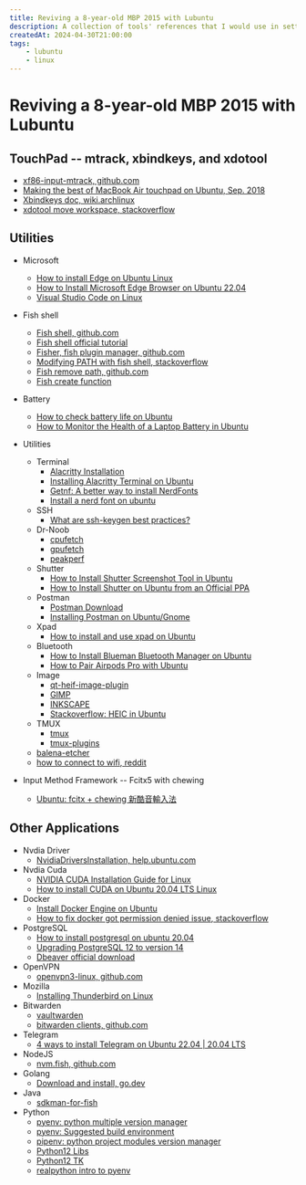 ```yaml
---
title: Reviving a 8-year-old MBP 2015 with Lubuntu
description: A collection of tools' references that I would use in setting up a linux computer.
createdAt: 2024-04-30T21:00:00
tags:
    - lubuntu
    - linux
---
```


# Reviving a 8-year-old MBP 2015 with Lubuntu

## TouchPad -- mtrack, xbindkeys, and xdotool
- [xf86-input-mtrack, github.com](https://github.com/p2rkw/xf86-input-mtrack)
- [Making the best of MacBook Air touchpad on Ubuntu, Sep. 2018](https://int3ractive.com/blog/2018/make-the-best-of-macbook-touchpad-on-ubuntu/)
- [Xbindkeys doc, wiki.archlinux](https://wiki.archlinux.org/title/Xbindkeys)
- [xdotool move workspace, stackoverflow](https://unix.stackexchange.com/questions/507093/how-do-i-move-move-to-the-next-workspace-using-command-line)

## Utilities
- Microsoft
    - [How to install Edge on Ubuntu Linux](https://www.omgubuntu.co.uk/2021/01/how-to-install-edge-on-ubuntu-linux)
    - [How to Install Microsoft Edge Browser on Ubuntu 22.04
](https://linuxhint.com/install-microsoft-edge-browser-ubuntu/)
    - [Visual Studio Code on Linux
](https://code.visualstudio.com/docs/setup/linux)

- Fish shell
    - [Fish shell, github.com](https://github.com/fish-shell/fish-shell)
    - [Fish shell official tutorial](https://fishshell.com/docs/current/tutorial.html)
    - [Fisher, fish plugin manager, github.com](https://github.com/jorgebucaran/fisher)
    - [Modifying PATH with fish shell, stackoverflow](https://stackoverflow.com/questions/26208231/modifying-path-with-fish-shell)
    - [Fish remove path, github.com](https://github.com/fish-shell/fish-shell/issues/8604)
    - [Fish create function](https://medium.com/@yowats0n/creating-a-global-function-in-fish-shell-238b571dc6df)

- Battery
    - [How to check battery life on Ubuntu
](https://linuxconfig.org/how-to-check-battery-life-on-ubuntu)
    - [How to Monitor the Health of a Laptop Battery in Ubuntu
](https://linuxhint.com/monitor-_health-_laptop_battery_ubuntu/)

- Utilities
    - Terminal
        - [Alacritty Installation](https://github.com/alacritty/alacritty/blob/master/INSTALL.md#debianubuntu)
        - [Installing Alacritty Terminal on Ubuntu](https://techviewleo.com/install-and-configure-alacritty-terminal-on-ubuntu/)
        - [Getnf: A better way to install NerdFonts](https://github.com/ronniedroid/getnf)
        - [Install a nerd font on ubuntu](https://gist.github.com/matthewjberger/7dd7e079f282f8138a9dc3b045ebefa0)
    - SSH
        - [What are ssh-keygen best practices?](https://security.stackexchange.com/questions/143442/what-are-ssh-keygen-best-practices)
    - Dr-Noob
        - [cpufetch](https://github.com/Dr-Noob/cpufetch)
        - [gpufetch](https://github.com/Dr-Noob/gpufetch)
        - [peakperf](https://github.com/Dr-Noob/peakperf)
    - Shutter
        - [How to Install Shutter Screenshot Tool in Ubuntu
](https://itsfoss.com/install-shutter-ubuntu/)
        - [How to Install Shutter on Ubuntu from an Official PPA](https://www.omgubuntu.co.uk/2021/08/install-shutter-on-ubuntu-ppa)
    - Postman
        - [Postman Download](https://www.postman.com/downloads/)
        - [Installing Postman on Ubuntu/Gnome](https://gist.github.com/pmkay/75faa1b926ba06416d0e44a29a584940)
    - Xpad
        - [How to install and use xpad on Ubuntu](https://linuxhint.com/install-and-use-xpad-ubuntu/)
    - Bluetooth
        - [How to Install Blueman Bluetooth Manager on Ubuntu](https://techsphinx.com/linux/install-blueman-ubuntu/)
        - [How to Pair Airpods Pro with Ubuntu](https://fedingo.com/how-to-pair-airpods-pro-with-ubuntu/)
    - Image
        - [qt-heif-image-plugin](https://github.com/jakar/qt-heif-image-plugin)
        - [GIMP](https://www.gimp.org/)
        - [INKSCAPE](https://inkscape.org/)
        - [Stackoverflow: HEIC in Ubuntu](https://askubuntu.com/questions/958355/any-app-on-ubuntu-to-open-and-or-convert-heif-pictures-heic-high-efficiency-i)
    - TMUX
        - [tmux](https://github.com/tmux/tmux)
        - [tmux-plugins](https://github.com/tmux-plugins/tpm)
    - [balena-etcher](https://github.com/balena-io/etcher#debian-and-ubuntu-based-package-repository-gnulinux-x86x64)
    - [how to connect to wifi, reddit](https://www.reddit.com/r/Lubuntu/comments/xobecy/how_to_connect_to_wifi_on_lubuntu/)

- Input Method Framework -- Fcitx5 with chewing
    - [Ubuntu: fcitx + chewing 新酷音輸入法](https://gist.github.com/tanyuan/c0d4ee15cf0c9c93da28cc1cf0ff87b3)

## Other Applications
- Nvdia Driver
    - [NvidiaDriversInstallation, help.ubuntu.com](https://help.ubuntu.com/community/NvidiaDriversInstallation)
- Nvdia Cuda
    - [NVIDIA CUDA Installation Guide for Linux](https://docs.nvidia.com/cuda/cuda-installation-guide-linux/index.html#ubuntu)
    - [How to install CUDA on Ubuntu 20.04 LTS Linux](https://linux.how2shout.com/how-to-install-cuda-on-ubuntu-20-04-lts-linux/)
- Docker
    - [Install Docker Engine on Ubuntu](https://docs.docker.com/engine/install/ubuntu/)
    - [How to fix docker got permission denied issue, stackoverflow](https://stackoverflow.com/questions/48957195/how-to-fix-docker-got-permission-denied-issue)
- PostgreSQL
    - [How to install postgresql on ubuntu 20.04](https://www.digitalocean.com/community/tutorials/how-to-install-postgresql-on-ubuntu-20-04-quickstart)
    - [Upgrading PostgreSQL 12 to version 14](https://maas.io/docs/upgrading-postgresql-12-to-version-14)
    - [Dbeaver official download](https://dbeaver.io/download/)
- OpenVPN
    - [openvpn3-linux, github.com](https://github.com/OpenVPN/openvpn3-linux/)
- Mozilla
    - [Installing Thunderbird on Linux
](https://support.mozilla.org/en-US/kb/installing-thunderbird-linux)
- Bitwarden
    - [vaultwarden](https://github.com/dani-garcia/vaultwarden)
    - [bitwarden clients, github.com](https://github.com/bitwarden/clients)
- Telegram
    - [4 ways to install Telegram on Ubuntu 22.04 | 20.04 LTS](https://linux.how2shout.com/how-to-install-telegram-on-ubuntu-22-04-20-04-lts/)
- NodeJS
    - [nvm.fish, github.com](https://github.com/jorgebucaran/nvm.fish)
- Golang
    - [Download and install, go.dev](https://go.dev/doc/install)
- Java
    - [sdkman-for-fish](https://github.com/reitzig/sdkman-for-fish)
- Python
    - [pyenv: python multiple version manager](https://github.com/pyenv/pyenv)
    - [pyenv: Suggested build environment](https://github.com/pyenv/pyenv/wiki)
    - [pipenv: python project modules version manager](https://pipenv.pypa.io/en/latest/installation/)
    - [Python12 Libs](https://www.linuxcapable.com/install-python-3-12-on-ubuntu-linux/)
    - [Python12 TK](https://github.com/pyenv/pyenv/issues/94)
    - [realpython intro to pyenv](https://realpython.com/intro-to-pyenv/)
